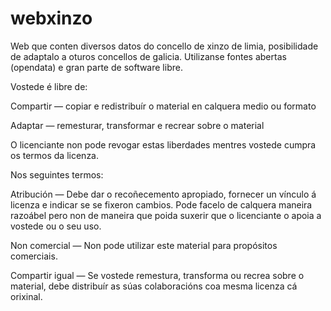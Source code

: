 # webxinzo
Web que conten diversos datos do concello de xinzo de limia, posibilidade de adaptalo a oturos concellos de galicia.
Utilizanse fontes abertas (opendata) e gran parte de software libre.

Vostede é libre de:

Compartir — copiar e redistribuír o material en calquera medio ou formato

Adaptar — remesturar, transformar e recrear sobre o material

O licenciante non pode revogar estas liberdades mentres vostede cumpra os termos da licenza.

Nos seguintes termos:

Atribución — Debe dar o recoñecemento apropiado, fornecer un vínculo á licenza e indicar se se fixeron cambios. Pode facelo de calquera maneira razoábel pero non de maneira que poida suxerir que o licenciante o apoia a vostede ou o seu uso.

Non comercial — Non pode utilizar este material para propósitos comerciais.

Compartir igual — Se vostede remestura, transforma ou recrea sobre o material, debe distribuír as súas colaboracións coa mesma licenza cá orixinal.

